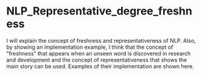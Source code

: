 # NLP_Representative_degree_freshness
I will explain the concept of freshness and representativeness of NLP. Also, by showing an implementation example, I think that the concept of "freshness" that appears when an unseen word is discovered in research and development and the concept of representativeness that shows the main story can be used. Examples of their implementation are shown here.
